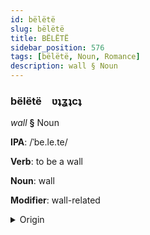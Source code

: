 ```yaml
---
id: bëlëtë
slug: bëlëtë
title: BËLËTË
sidebar_position: 576
tags: [bëlëtë, Noun, Romance]
description: wall § Noun
---
```


### bëlëtë&emsp;<span kind="abugida">ʋʇʓʇcʇ</span>

*wall* **§** Noun

**IPA**: /ˈbe.le.te/

**Verb**: to be a wall

**Noun**: wall

**Modifier**: wall-related

<details>
    <summary>Origin</summary>
    Romanian perete [peˈrete]<br/>
    <em>Romance Language Family</em>
</details>